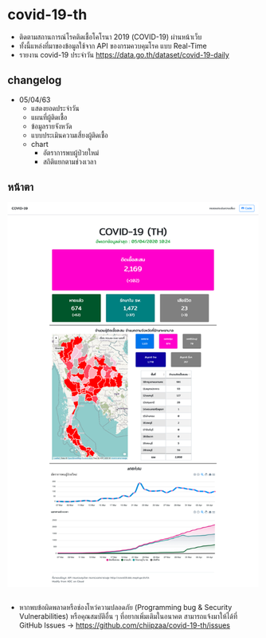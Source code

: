 # covid-19-th

* ติดตามสถานการณ์โรคติดเชื้อโคโรนา 2019 (COVID-19) ผ่านหน้าเว็บ
* ทั้งนี้แหล่งที่มาของข้อมูลใช้จาก API ของกรมควบคุมโรค แบบ Real-Time
* รายงาน covid-19 ประจำวัน https://data.go.th/dataset/covid-19-daily

## changelog
* 05/04/63
  * แสดงยอดประจำวัน
  * แผนที่ผู้ติดเชื้อ
  * ข้อมูลรายจังหวัด
  * แบบประเมินความเสี่ยงผู้ติดเชื้อ
  * chart
    * อัตราการพบผู้ป่วยใหม่
    * สถิติแยกตามช่วงเวลา

## หน้าตา
![screenshot](screenshot.png)

##
* หากพบข้อผิดพลาดหรือช่องโหว่ความปลอดภัย (Programming bug & Security Vulnerabilities) หรือคุณสมบัติอื่น ๆ ที่อยากเพิ่มเติมในอนาคต สามารถแจ้งมาให้ได้ที่ GitHub Issues -> https://github.com/chiipzaa/covid-19-th/issues